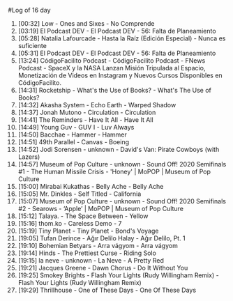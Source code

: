 #Log of 16 day

1. [00:32] Low - Ones and Sixes - No Comprende
1. [03:19] El Podcast DEV - El Podcast DEV - 56: Falta de Planeamiento
1. [05:28] Natalia Lafourcade - Hasta la Raíz (Edición Especial) - Nunca es suficiente
1. [05:31] El Podcast DEV - El Podcast DEV - 56: Falta de Planeamiento
1. [13:24] CódigoFacilito Podcast - CódigoFacilito Podcast - FNews Podcast - SpaceX y la NASA Lanzan Misión Tripulada al Espacio, Monetización de Videos en Instagram y Nuevos Cursos Disponibles en CódigoFacilito.
1. [14:31] Rocketship - What's the Use of Books? - What's The Use of Books?
1. [14:32] Akasha System - Echo Earth - Warped Shadow
1. [14:37] Jonah Mutono - Circulation - Circulation
1. [14:41] The Reminders - Have It All - Have It All
1. [14:49] Young Guv - GUV I - Luv Always
1. [14:50] Bacchae - Hammer - Hammer
1. [14:51] 49th Parallel - Canvas - Boeing
1. [14:52] Jodi Sorensen - unknown - David's Van: Pirate Cowboys (with Lazers)
1. [14:57] Museum of Pop Culture - unknown - Sound Off! 2020 Semifinals #1 - The Human Missile Crisis - 'Honey' | MoPOP | Museum of Pop Culture
1. [15:00] Mirabai Kukathas - Belly Ache - Belly Ache
1. [15:05] Mr. Dinkles - Self Titled - California
1. [15:07] Museum of Pop Culture - unknown - Sound Off! 2020 Semifinals #2 - Searows - ‘Apple’ | MoPOP | Museum of Pop Culture
1. [15:12] Talaya. - The Space Between - Yellow
1. [15:16] thom.ko - Careless Demo - 7
1. [15:19] Tiny Planet - Tiny Planet - Bond's Voyage
1. [19:05] Tufan Derince - Ağır Delilo Halay - Ağır Delilo, Pt. 1
1. [19:10] Bohemian Betyars - Arra vágyom - Arra vágyom
1. [19:14] Hinds - The Prettiest Curse - Riding Solo
1. [19:15] la neve - unknown - La Neve  - A Pretty Red
1. [19:21] Jacques Greene - Dawn Chorus - Do It Without You
1. [19:25] Smokey Brights - Flash Your Lights (Rudy Willingham Remix) - Flash Your Lights (Rudy Willingham Remix)
1. [19:29] Thrillhouse - One of These Days - One Of These Days
